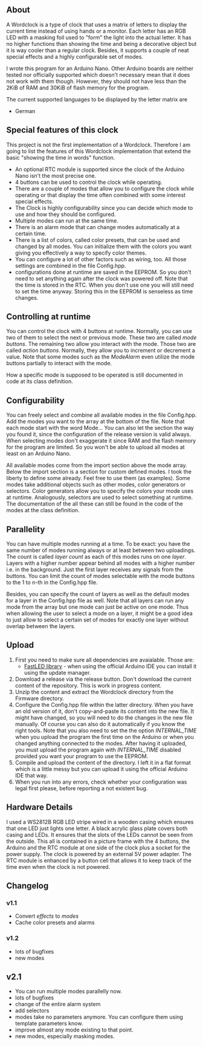 
## About
A Wordclock is a type of clock that uses a matrix of letters to display the current time instead of using hands or a monitor. Each letter has an RGB LED with a masking foil used to \"form\" the light into the actual letter. It has no higher functions than showing the time and being a decorative object but it is way cooler than a regular clock. Besides, it supports a couple of neat special effects and a highly configurable set of modes.

I wrote this program for an Arduino Nano. Other Arduino boards are neither tested nor officially supported which doesn't necessary mean that it does not work with them though. However, they should not have less than the 2KiB of RAM and 30KiB of flash memory for the program.

The current supported languages to be displayed by the letter matrix are
- German

## Special features of this clock
This project is not the first implementation of a Wordclock. Therefore I am going to list the features of this Wordclock implementation that extend the
basic "showing the time in words" function.
- An optional RTC module is supported since the clock of the Arduino Nano isn't the most precise one.
- 4 buttons can be used to control the clock while operating.
- There are a couple of modes that allow you to configure the clock while operating or that display the time often combined with some interest special effects.
- The Clock is highly configurability since you can decide which mode to use and how they should be configured.
- Multiple modes can run at the same time.
- There is an alarm mode that can change modes automatically at a certain time.
- There is a list of colors, called color presets, that can be used and changed by all modes. You can initialize them with the colors you want giving you effectively a way to specify color themes.
- You can configure a lot of other factors such as wiring, too. All those settings are combined in the file Config.hpp.
- configurations done at runtime are saved in the EEPROM. So you don't need to set anything again after the clock was powered off. Note that the time is stored in the RTC. When you don't use one you will still need to set the time anyway. Storing this in the EEPROM is senseless as time changes.

## Controlling at runtime

You can control the clock with 4 buttons at runtime. Normally, you can use two of them to select the next or previous mode. These two are called *mode buttons*. The remaining two allow you interact with the mode. Those two are called *action buttons*. Normally, they allow you to increment or decrement a value. Note that some modes such as the *ModeAlarm* even utilize the mode buttons partially to interact with the mode.

How a specific mode is supposed to be operated is still documented in code at its class definition.

## Configurability

You can freely select and combine all available modes in the file Config.hpp. Add the modes you want to the array at the bottom of the file. Note that each mode start with the word Mode... You can also let the section the way you found it, since the configuration of the release version is valid always. When selecting modes don't exaggerate it since RAM and the flash memory for the program are limited. So you won't be able to upload all modes at least on an Arduino Nano.

All available modes come from the import section above the mode array. Below the import section is a section for custom defined modes. I took the liberty to define some already. Feel free to use them (as examples). Some modes take additional objects such as other modes, color generators or selectors. Color generators allow you to specify the colors your mode uses at runtime. Analogously, selectors are used to select something at runtime. The documentation of the all these can still be found in the code of the modes at the class definition.

## Parallelity

You can have multiple modes running at a time. To be exact: you have the same number of modes running always or at least between two uploadings. The count is called *layer count* as each of this modes runs on one *layer*. Layers with a higher number appear behind all modes with a higher number i.e. in the background. Just the first layer receives any signals from the buttons. You can limit the count of modes selectable with the mode buttons to the 1 to n-th in the Config.hpp file.

Besides, you can specify the count of layers as well as the default modes for a layer in the Config.hpp file as well. Note that all layers can run any mode from the array but one mode can just be active on one mode. Thus when allowing the user to select a mode on a layer, it might be a good idea to just allow to select a certain set of modes for exactly one layer without overlap between the layers.

## Upload

1. First you need to make sure all dependencies are avaialable. Those are:
	- [FastLED library](http://fastled.io/) - when using the official Arduino IDE you can install it using the update manager.
2. Download a release via the release button. Don't download the current content of the repository. This is work in progress content.
3. Unzip the content and extract the Wordclock directory from the Firmware directory.
4. Configure the Config.hpp file within the latter directory. When you have an old version of it, don't copy-and-paste its content into the new file. It might have changed, so you will need to do the changes in the new file manually. Of course you can also do it automatically if you know the right tools. Note that you also need to set the the option *INTERNAL_TIME* when you upload the program the first time on the Arduino or when you changed anything connected to the modes. After having it uploaded, you must upload the program again with *INTERNAL_TIME* disabled provided you want your program to use the EEPROM.
5. Compile and upload the content of the directory. I left it in a flat format which is a little messy but you can upload it using the official Arduino IDE that way.
6. When you run into any errors, check whether your configuration was legal first please, before reporting a not existent bug.

## Hardware Details

I used a WS2812B RGB LED stripe wired in a wooden casing which ensures that one LED just lights one letter. A black acrylic glass plate covers both casing and LEDs. It ensures that the slots of the LEDs cannot be seen from the outside. This all is contained in a picture frame with the 4 buttons, the Arduino and the RTC module at one side of the clock plus a socket for the power supply. The clock is powered by an external 5V power adapter. The RTC module is enhanced by a button cell that allows it to keep track of the time even when the clock is not powered.

## Changelog

### v1.1
- Convert _effects_ to _modes_
- Cache color presets and alarms

### v1.2
- lots of bugfixes
- new modes

## v2.1
- You can run multiple modes parallelly now.
- lots of bugfixes
- change of the entire alarm system
- add selectors
- modes take no parameters anymore. You can configure them using template parameters know.
- improve almost any mode existing to that point.
- new modes, especially masking modes.
